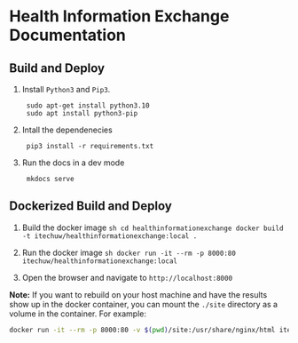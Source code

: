 # Health Information Exchange Documentation

## Build and Deploy

1. Install `Python3` and `Pip3`.

        sudo apt-get install python3.10
        sudo apt install python3-pip

2. Intall the dependenecies

        pip3 install -r requirements.txt

3. Run the docs in a dev mode

        mkdocs serve

## Dockerized Build and Deploy

1. Build the docker image
        ```sh
        cd healthinformationexchange
        docker build -t itechuw/healthinformationexchange:local .
        ```
2. Run the docker image
        ```sh
        docker run -it --rm -p 8000:80 itechuw/healthinformationexchange:local
        ```

3. Open the browser and navigate to `http://localhost:8000`

**Note:** If you want to rebuild on your host machine and have the results show up in the docker container, you can mount the `./site` directory as a volume in the container. For example:

```sh
docker run -it --rm -p 8000:80 -v $(pwd)/site:/usr/share/nginx/html itechuw/healthinformationexchange:local
```